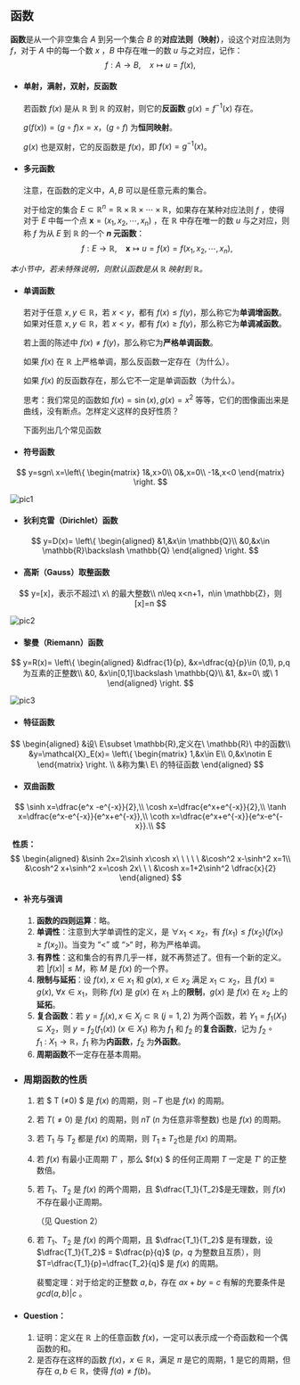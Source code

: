 ##  函数

**函数**是从一个非空集合 $A$ 到另一个集合 $B$ 的**对应法则（映射）**，设这个对应法则为 $f$，对于 $A$ 中的每一个数 $x$ ，$B$ 中存在唯一的数 $u$ 与之对应，记作：
$$
f:A\rightarrow B,\ \ \ \ x\mapsto u=f(x),
$$

- #### 单射，满射，双射，反函数

  若函数 $f(x)$ 是从 $\mathbb{R}$ 到 $\mathbb{R}$ 的双射，则它的**反函数** $g(x)=f^{-1}(x)$ 存在。

   $g(f(x))=(g\circ f)x=x$，$(g\circ f)$ 为**恒同映射**。

   $g(x)$ 也是双射，它的反函数是 $f(x)$，即 $f(x)=g^{-1}(x)$。

- #### 多元函数

  注意，在函数的定义中，$A,B$ 可以是任意元素的集合。 

  对于给定的集合 $E\subset \mathbb{R}^n=\mathbb{R}\times \mathbb{R}\times\cdots\times \mathbb{R}$，如果存在某种对应法则 $f$ ，使得对于 $E$ 中每一个点 $\boldsymbol x=(x_1,x_2,\cdots,x_n)$ ，在 $\mathbb{R}$ 中存在唯一的数 $u$ 与之对应，则称 $f$ 为从 $E$ 到 $\mathbb{R}$ 的一个 **$n$ 元函数**：
  $$
  f:E\rightarrow \mathbb{R},\ \ \ \ \boldsymbol x\mapsto u=f(x)=f(x_1,x_2,\cdots,x_n),
  $$

*本小节中，若未特殊说明，则默认函数是从 $\mathbb{R}$ 映射到 $\mathbb{R}$。*

- #### 单调函数

  若对于任意 $x,y\in \mathbb{R}$，若 $x<y$，都有 $f(x)\le f(y)$，那么称它为**单调增函数**。如果对任意 $x,y\in \mathbb{R}$，若 $x<y$，都有 $f(x)\ge f(y)$，那么称它为**单调减函数**。

  若上面的陈述中 $f(x)\neq f(y)$，那么称它为**严格单调函数**。

  如果 $f(x)$ 在 $\mathbb{R}$ 上严格单调，那么反函数一定存在（为什么）。

  如果 $f(x)$ 的反函数存在，那么它不一定是单调函数（为什么）。

  思考：我们常见的函数如 $f(x)=\sin(x),g(x)=x^2$ 等等，它们的图像画出来是曲线，没有断点。怎样定义这样的良好性质？


  下面列出几个常见函数

- #### 符号函数

$$
y=sgn\ x=\left\{
\begin{matrix}
	1&,x>0\\
	0&,x=0\\
	-1&,x<0
\end{matrix}
\right.
$$

![pic1](/Users/lujiyuan/Documents/GitHub/maki-lab/courses/eden&alex_mathematical_analysis/pic1.png)

- ####  狄利克雷（Dirichlet）函数

$$
y=D(x)=
\left\{
\begin{aligned}
	&1,&x\in \mathbb{Q}\\
	&0,&x\in \mathbb{R}\backslash \mathbb{Q}
\end{aligned}
\right.
$$

- ####  高斯（Gauss）取整函数

$$
y=[x]，表示不超过\ x\ 的最大整数\\
n\leq x<n+1，n\in \mathbb{Z}，则[x]=n
$$

![pic2](E:\pku\Eden文集\Eden数学文集\course\数分\实数与函数\pic2.png)

- ####  黎曼（Riemann）函数

$$
y=R(x)=
\left\{
\begin{aligned}
&\dfrac{1}{p}, &x=\dfrac{q}{p}\in (0,1), p,q为互素的正整数\\
&0, &x\in[0,1]\backslash \mathbb{Q}\\
&1, &x=0\ 或\ 1
\end{aligned}
\right.
$$

![pic3](E:\pku\Eden文集\Eden数学文集\course\数分\实数与函数\pic3.png)

- ####  特征函数

$$
\begin{aligned}
&设\ E\subset \mathbb{R},定义在\ \mathbb{R}\ 中的函数\\ 
&y=\mathcal{X}_E(x)=
\left\{
\begin{matrix}
	1,&x\in E\\
	0,&x\notin E
\end{matrix}
\right.
\\
&称为集\ E\ 的特征函数
\end{aligned}
$$

- ####  双曲函数

$$
\sinh x=\dfrac{e^x -e^{-x}}{2},\\
\cosh x=\dfrac{e^x+e^{-x}}{2},\\
\tanh x=\dfrac{e^x-e^{-x}}{e^x+e^{-x}},\\
\coth x=\dfrac{e^x+e^{-x}}{e^x-e^{-x}}.\\
$$

​		**性质：**
$$
\begin{aligned}
&\sinh 2x=2\sinh x\cosh x\ \ \ \ \ &\cosh^2 x-\sinh^2 x=1\\
&\cosh^2 x+\sinh^2 x=\cosh 2x\ \ \ &\cosh x=1+2\sinh^2 \dfrac{x}{2}
\end{aligned}
$$

- #### 补充与强调

    1. **函数的四则运算**：略。
    2. **单调性**：注意到大学单调性的定义，是 $\forall x_1<x_2$，有 $f(x_1)\leq f(x_2)(f(x_1)\geq f(x_2))$。当变为 “$<$” 或 “$>$“ 时，称为严格单调。
    3. **有界性**：这和集合的有界几乎一样，就不再赘述了。但有一个新的定义。若 $\vert f(x)\vert\leq M$，称 $M$ 是 $f(x)$ 的一个界。
    4. **限制与延拓**：设 $f(x),\ x\in x_1$ 和 $g(x),\ x\in x_2$ 满足 $x_1\subset x_2$，且 $f(x)\equiv g(x),\ \forall x\in x_1$，则称 $f(x)$ 是 $g(x)$ 在 $x_1$ 上的**限制**，$g(x)$ 是 $f(x)$ 在 $x_2$ 上的**延拓**。
    5. **复合函数**：若 $y=f_j(x), x\in X_j\subset \mathbb{R}\ (j=1,2)$ 为两个函数，若 $Y_1=f_1(X_1) \subseteq X_2$，则 $y=f_2(f_1(x))\ (x\in X_1)$ 称为 $f_1$ 和 $f_2$ 的**复合函数**，记为 $f_2\circ f_1\ : \ X_1\rightarrow \mathbb{R}$，$f_1$ 称为**内函数**，$f_2$ 为**外函数**。
    6. **周期函数**不一定存在基本周期。



- ###  周期函数的性质

  1. 若 $ T (≠0) $ 是 $f(x)$ 的周期，则 $-T$ 也是 $f(x)$ 的周期。

  2. 若  $T (≠0)$ 是 $f(x)$ 的周期，则 $nT$ ($n$ 为任意非零整数) 也是 $f(x)$ 的周期。

  3. 若 $T_1$ 与 $T_2$ 都是 $f(x)$ 的周期，则 $T_1\pm T_2$也是 $f(x)$ 的周期。

  4. 若 $f(x)$ 有最小正周期 $T'$ ，那么 $f(x) $ 的任何正周期 $T$ 一定是 $T'$  的正整数倍。

  5. 若 $T_1$、$T_2$ 是 $f(x)$ 的两个周期，且 $\dfrac{T_1}{T_2}$是无理数，则 $f(x)$ 不存在最小正周期。

     （见 Question 2）

  6. 若 $T_1$、$T_2$ 是 $f(x)$ 的两个周期，且 $\dfrac{T_1}{T_2}$ 是有理数，设 $\dfrac{T_1}{T_2}$ = $\dfrac{p}{q}$ ($p$，$q$ 为整数且互质），则 $T=\dfrac{T_1}{p}=\dfrac{T_2}{q}$ 是 $f(x)$ 的周期。

     裴蜀定理：对于给定的正整数 $a,b$，存在 $ax+by=c$ 有解的充要条件是 $gcd(a,b)|c$ 。 

- #### Question：
  1. 证明：定义在 $\mathbb{R}$ 上的任意函数 $f(x)$，一定可以表示成一个奇函数和一个偶函数的和。
  2. 是否存在这样的函数 $f(x)，x\in \mathbb{R}$，满足 $\pi$ 是它的周期，$1$ 是它的周期，但存在 $a,b\in \mathbb{R}$，使得 $f(a)\neq f(b)$。



